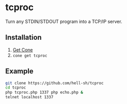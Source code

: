 # tcproc

Turn any STDIN/STDOUT program into a TCP/IP server.

## Installation

1. [Get Cone](https://getcone.org/#installation)
2. `cone get tcproc`

## Example

```Bash
git clone https://github.com/hell-sh/tcproc
cd tcproc
php tcproc.php 1337 php echo.php &
telnet localhost 1337
```
